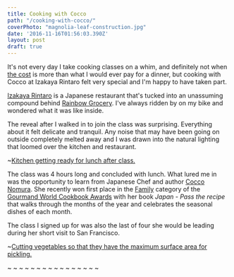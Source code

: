 ```yaml
---
title: Cooking with Cocco
path: "/cooking-with-cocco/"
coverPhoto: "magnolia-leaf-construction.jpg"
date: '2016-11-16T01:56:03.390Z'
layout: post
draft: true
---
```

It's not every day I take cooking classes on a whim, and definitely not when [the cost](https://www.eventbrite.com/e/cooking-classes-with-cocco-nomura-tickets-28903389817#) is more than what I would ever pay for a dinner, but cooking with Cocco at Izakaya Rintaro felt very special and I'm happy to have taken part.

[Izakaya Rintaro](http://4sq.com/1ojnS0R) is a Japanese restaurant that's tucked into an unassuming compound behind [Rainbow Grocery](http://www.rainbow.coop/). I've always ridden by on my bike and wondered what it was like inside.

The reveal after I walked in to join the class was surprising. Everything about it felt delicate and tranquil. Any noise that may have been going on outside completely melted away and I was drawn into the natural lighting that loomed over the kitchen and restaurant.

~[Kitchen getting ready for lunch after class.](kitchen-prep.jpg)

The class was 4 hours long and concluded with lunch. What lured me in was the opportunity to learn from Japanese Chef and author [Cocco Nomura](). She recently won first place in the [Family](http://www.cookbookfair.com/index.php/gourmand-awards/winners-2016/cookbooks-and-food-culture-shortlist-2016) category of the [Gourmand World Cookbook Awards](https://en.wikipedia.org/wiki/Gourmand_World_Cookbook_Awards) with her book _Japan - Pass the recipe_ that walks through the months of the year and celebrates the seasonal dishes of each month.

The class I signed up for was also the last of four she would be leading during her short visit to San Francisco.

~[Cutting vegetables so that they have the maximum surface area for pickling.](japanese-pickling.jpg)

~[](agar-jelly-ready.jpg)
~[](chicken-meatball.jpg)
~[](class-in-session.jpg)
~[](how-to-meatball.jpg)
~[](kabocha-dessert.jpg)
~[](kanpai.jpg)
~[](looks-like-parsley.jpg)
~[](making-agar-jelly.jpg)
~[](magnolia-leaf-construction.jpg)
~[](magnolia-leaf-cooked-closed.jpg)
~[](magnolia-leaf-cooked.jpg)
~[](magnolia-leaf-instruction.jpg)
~[](mushroom-rice-onigiri.jpg)
~[](set-table.jpg)
~[](spring-rolls.jpg)
~[](stuffed-potato-cakes.jpg)

